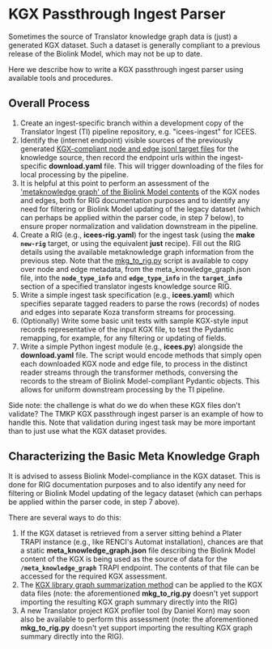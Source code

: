 # KGX Passthrough Ingest Parser

Sometimes the source of Translator knowledge graph data is (just) a generated KGX dataset. Such a dataset is generally compliant to a previous release of the Biolink Model, which may not be up to date.

Here we describe how to write a KGX passthrough ingest parser using available tools and procedures.

## Overall Process

1. Create an ingest-specific branch within a development copy of the Translator Ingest (TI) pipeline repository, e.g. "icees-ingest" for ICEES.
2. Identify the (internet endpoint) visible sources of the previously generated [KGX-compliant node and edge jsonl target files](https://github.com/biolink/kgx) for the knowledge source, then record the endpoint urls within the ingest-specific **download.yaml** file. This will trigger downloading of the files for local processing by the pipeline.
3. It is helpful at this point to perform an assessment of the ['metaknowledge graph' of the Biolink Model contents](#characterizing-the-basic-metagraph) of the KGX nodes and edges, both for RIG documentation purposes and to identify any need for filtering or Biolink Model updating of the legacy dataset (which can perhaps be applied within the parser code, in step 7 below), to ensure proper normalization and validation downstream in the pipeline.
4. Create a RIG (e.g., **icees-rig.yaml**) for the ingest task (using the **make** **`new-rig`** target, or using the equivalent **just** recipe). Fill out the RIG details using the available metaknowledge graph information from the previous step.  Note that the [mkg_to_rig.py](./scripts/mkg_to_rig.py) script is available to copy over node and edge metadata, from the meta_knowledge_graph.json file, into the **`node_type_info`** and **`edge_type_info`** in the **`target_info`** section of a specified translator ingests knowledge source RIG.
5. Write a simple ingest task specification (e.g., **icees.yaml**) which specifies separate tagged readers to parse the rows (records) of nodes and edges into separate Koza transform streams for processing.
6. (Optionally) Write some basic unit tests with sample KGX-style input records representative of the input KGX file, to test the Pydantic remapping, for example, for any filtering or updating of fields.
7. Write a simple Python ingest module (e.g., **icees.py**) alongside the **download.yaml** file. The script would encode methods that simply open each downloaded KGX node and edge file, to process in the distinct reader streams through the transformer methods, conversing the records to the stream of Biolink Model-compliant Pydantic objects. This allows for uniform downstream processing by the TI pipeline.

Side note: the challenge is what do we do when these KGX files don't validate?  The TMKP KGX passthrough ingest parser is an example of how to handle this. Note that validation during ingest task may be more important than to just use what the KGX dataset provides.

## Characterizing the Basic Meta Knowledge Graph

It is advised to assess Biolink Model-compliance in the KGX dataset. This is done for RIG documentation purposes and to also identify any need for filtering or Biolink Model updating of the legacy dataset (which can perhaps be applied within the parser code, in step 7 above). 

There are several ways to do this:

1. If the KGX dataset is retrieved from a server sitting behind a Plater TRAPI instance (e.g., like RENCI's Automat installation), chances are that a static **meta_knowledge_graph.json** file describing the Biolink Model content of the KGX is  being used as the source of data for the **`/meta_knowledge_graph`** TRAPI endpoint.  The contents of that file can be accessed for the required KGX assessment.
2. The [KGX library graph summarization method](https://biolink.github.io/kgx/reference/graph_operations/summarize_graph.html) can be applied to the KGX data files (note: the aforementioned **mkg_to_rig.py** doesn't yet support importing the resulting KGX graph summary directly into the RIG)
3. A new Translator project KGX profiler tool (by Daniel Korn) may soon also be available to perform this assessment (note: the aforementioned **mkg_to_rig.py** doesn't yet support importing the resulting KGX graph summary directly into the RIG).
